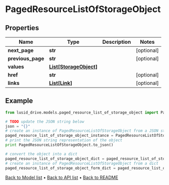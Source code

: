 # PagedResourceListOfStorageObject


## Properties
Name | Type | Description | Notes
------------ | ------------- | ------------- | -------------
**next_page** | **str** |  | [optional] 
**previous_page** | **str** |  | [optional] 
**values** | [**List[StorageObject]**](StorageObject.md) |  | 
**href** | **str** |  | [optional] 
**links** | [**List[Link]**](Link.md) |  | [optional] 

## Example

```python
from lusid_drive.models.paged_resource_list_of_storage_object import PagedResourceListOfStorageObject

# TODO update the JSON string below
json = "{}"
# create an instance of PagedResourceListOfStorageObject from a JSON string
paged_resource_list_of_storage_object_instance = PagedResourceListOfStorageObject.from_json(json)
# print the JSON string representation of the object
print PagedResourceListOfStorageObject.to_json()

# convert the object into a dict
paged_resource_list_of_storage_object_dict = paged_resource_list_of_storage_object_instance.to_dict()
# create an instance of PagedResourceListOfStorageObject from a dict
paged_resource_list_of_storage_object_form_dict = paged_resource_list_of_storage_object.from_dict(paged_resource_list_of_storage_object_dict)
```
[Back to Model list](../README.md#documentation-for-models) &#8226; [Back to API list](../README.md#documentation-for-api-endpoints) &#8226; [Back to README](../README.md)


